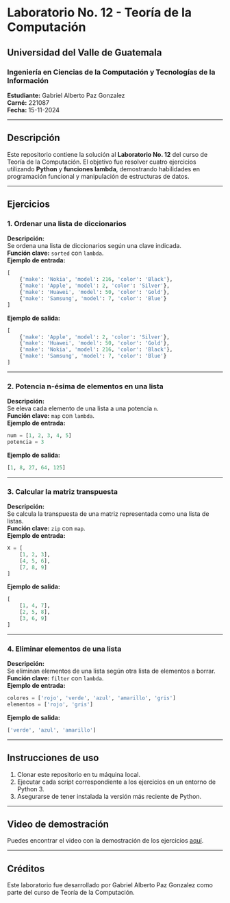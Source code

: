 
# Laboratorio No. 12 - Teoría de la Computación

## Universidad del Valle de Guatemala
### Ingeniería en Ciencias de la Computación y Tecnologías de la Información
**Estudiante:** Gabriel Alberto Paz Gonzalez  
**Carné:** 221087  
**Fecha:** 15-11-2024  

---

## Descripción

Este repositorio contiene la solución al **Laboratorio No. 12** del curso de Teoría de la Computación. El objetivo fue resolver cuatro ejercicios utilizando **Python** y **funciones lambda**, demostrando habilidades en programación funcional y manipulación de estructuras de datos.

---

## Ejercicios

### 1. Ordenar una lista de diccionarios
**Descripción:**  
Se ordena una lista de diccionarios según una clave indicada.  
**Función clave:** `sorted` con `lambda`.  
**Ejemplo de entrada:**
```python
[
    {'make': 'Nokia', 'model': 216, 'color': 'Black'},
    {'make': 'Apple', 'model': 2, 'color': 'Silver'},
    {'make': 'Huawei', 'model': 50, 'color': 'Gold'},
    {'make': 'Samsung', 'model': 7, 'color': 'Blue'}
]
```
**Ejemplo de salida:**
```python
[
    {'make': 'Apple', 'model': 2, 'color': 'Silver'},
    {'make': 'Huawei', 'model': 50, 'color': 'Gold'},
    {'make': 'Nokia', 'model': 216, 'color': 'Black'},
    {'make': 'Samsung', 'model': 7, 'color': 'Blue'}
]
```

---

### 2. Potencia n-ésima de elementos en una lista
**Descripción:**  
Se eleva cada elemento de una lista a una potencia `n`.  
**Función clave:** `map` con `lambda`.  
**Ejemplo de entrada:**
```python
num = [1, 2, 3, 4, 5]
potencia = 3
```
**Ejemplo de salida:**
```python
[1, 8, 27, 64, 125]
```

---

### 3. Calcular la matriz transpuesta
**Descripción:**  
Se calcula la transpuesta de una matriz representada como una lista de listas.  
**Función clave:** `zip` con `map`.  
**Ejemplo de entrada:**
```python
X = [
    [1, 2, 3],
    [4, 5, 6],
    [7, 8, 9]
]
```
**Ejemplo de salida:**
```python
[
    [1, 4, 7],
    [2, 5, 8],
    [3, 6, 9]
]
```

---

### 4. Eliminar elementos de una lista
**Descripción:**  
Se eliminan elementos de una lista según otra lista de elementos a borrar.  
**Función clave:** `filter` con `lambda`.  
**Ejemplo de entrada:**
```python
colores = ['rojo', 'verde', 'azul', 'amarillo', 'gris']
elementos = ['rojo', 'gris']
```
**Ejemplo de salida:**
```python
['verde', 'azul', 'amarillo']
```

---

## Instrucciones de uso

1. Clonar este repositorio en tu máquina local.
2. Ejecutar cada script correspondiente a los ejercicios en un entorno de Python 3.
3. Asegurarse de tener instalada la versión más reciente de Python.

---

## Video de demostración

Puedes encontrar el video con la demostración de los ejercicios [aquí](https://youtu.be/z8-hENGZSy8).

---

## Créditos

Este laboratorio fue desarrollado por Gabriel Alberto Paz Gonzalez como parte del curso de Teoría de la Computación.
